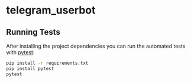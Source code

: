 # telegram_userbot

## Running Tests

After installing the project dependencies you can run the automated tests with [pytest](https://pytest.org/):

```bash
pip install -r requirements.txt
pip install pytest
pytest
```
